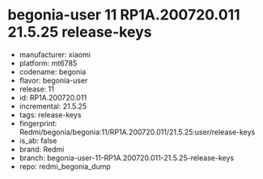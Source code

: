 # begonia-user 11 RP1A.200720.011 21.5.25 release-keys
- manufacturer: xiaomi
- platform: mt6785
- codename: begonia
- flavor: begonia-user
- release: 11
- id: RP1A.200720.011
- incremental: 21.5.25
- tags: release-keys
- fingerprint: Redmi/begonia/begonia:11/RP1A.200720.011/21.5.25:user/release-keys
- is_ab: false
- brand: Redmi
- branch: begonia-user-11-RP1A.200720.011-21.5.25-release-keys
- repo: redmi_begonia_dump
